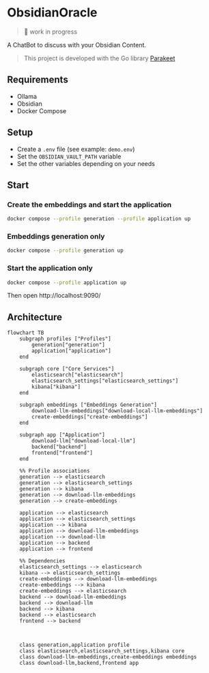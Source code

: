 # ObsidianOracle
> 🚧 work in progress

A ChatBot to discuss with your Obsidian Content.

> This project is developed with the Go library [Parakeet](https://github.com/parakeet-nest/parakeet)

## Requirements

- Ollama
- Obsidian
- Docker Compose

## Setup

- Create a `.env` file (see example: `demo.env`)
- Set the `OBSIDIAN_VAULT_PATH` variable
- Set the other variables depending on your needs

## Start

### Create the embeddings and start the application

```bash
docker compose --profile generation --profile application up 
```

### Embeddings generation only

```bash
docker compose --profile generation up 
```

### Start the application only

```bash
docker compose --profile application up 
```

Then open http://localhost:9090/

## Architecture

```mermaid
flowchart TB
    subgraph profiles ["Profiles"]
        generation["generation"]
        application["application"]
    end

    subgraph core ["Core Services"]
        elasticsearch["elasticsearch"]
        elasticsearch_settings["elasticsearch_settings"]
        kibana["kibana"]
    end

    subgraph embeddings ["Embeddings Generation"]
        download-llm-embeddings["download-local-llm-embeddings"]
        create-embeddings["create-embeddings"]
    end

    subgraph app ["Application"]
        download-llm["download-local-llm"]
        backend["backend"]
        frontend["frontend"]
    end

    %% Profile associations
    generation --> elasticsearch
    generation --> elasticsearch_settings
    generation --> kibana
    generation --> download-llm-embeddings
    generation --> create-embeddings

    application --> elasticsearch
    application --> elasticsearch_settings
    application --> kibana
    application --> download-llm-embeddings
    application --> download-llm
    application --> backend
    application --> frontend

    %% Dependencies
    elasticsearch_settings --> elasticsearch
    kibana --> elasticsearch_settings
    create-embeddings --> download-llm-embeddings
    create-embeddings --> kibana
    create-embeddings --> elasticsearch
    backend --> download-llm-embeddings
    backend --> download-llm
    backend --> kibana
    backend --> elasticsearch
    frontend --> backend



    class generation,application profile
    class elasticsearch,elasticsearch_settings,kibana core
    class download-llm-embeddings,create-embeddings embeddings
    class download-llm,backend,frontend app
```